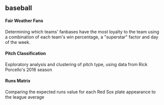 ## baseball


#### Fair Weather Fans
Determining which teams' fanbases have the most loyalty to the team using a combination of each team's win percentage, a "superstar" factor and day of the week.

#### Pitch Classification   
Exploratory analysis and clustering of pitch type, using data from Rick Porcello's 2016 season

#### Runs Matrix   
Comparing the expected runs value for each Red Sox plate appearance to the league average
